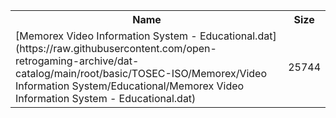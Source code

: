 <table>
<tr><th>Name</th><th>Size</th></tr>
<tr><td>[Memorex Video Information System - Educational.dat](https://raw.githubusercontent.com/open-retrogaming-archive/dat-catalog/main/root/basic/TOSEC-ISO/Memorex/Video Information System/Educational/Memorex Video Information System - Educational.dat)</td><td>25744</td></tr>
</table>
